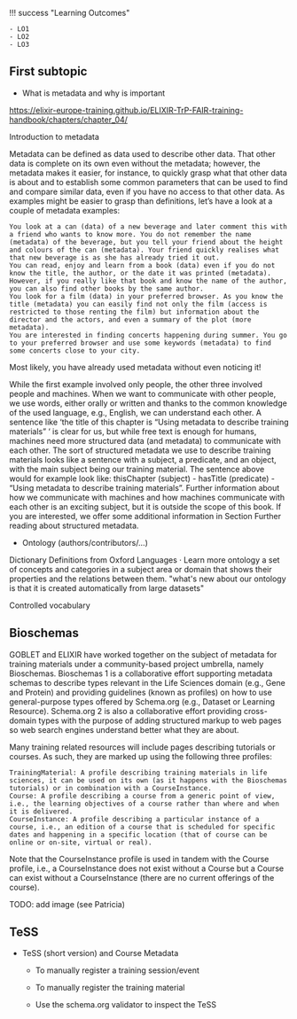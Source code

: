 !!! success "Learning Outcomes"

    - LO1
    - LO2
    - LO3



## First subtopic

- What is metadata and why is important

https://elixir-europe-training.github.io/ELIXIR-TrP-FAIR-training-handbook/chapters/chapter_04/ 

Introduction to metadata

Metadata can be defined as data used to describe other data. That other data is complete on its own even without the metadata; however, the metadata makes it easier, for instance, to quickly grasp what that other data is about and to establish some common parameters that can be used to find and compare similar data, even if you have no access to that other data. As examples might be easier to grasp than definitions, let’s have a look at a couple of metadata examples:

    You look at a can (data) of a new beverage and later comment this with a friend who wants to know more. You do not remember the name (metadata) of the beverage, but you tell your friend about the height and colours of the can (metadata). Your friend quickly realises what that new beverage is as she has already tried it out.
    You can read, enjoy and learn from a book (data) even if you do not know the title, the author, or the date it was printed (metadata). However, if you really like that book and know the name of the author, you can also find other books by the same author.
    You look for a film (data) in your preferred browser. As you know the title (metadata) you can easily find not only the film (access is restricted to those renting the film) but information about the director and the actors, and even a summary of the plot (more metadata).
    You are interested in finding concerts happening during summer. You go to your preferred browser and use some keywords (metadata) to find some concerts close to your city.

Most likely, you have already used metadata without even noticing it!

While the first example involved only people, the other three involved people and machines. When we want to communicate with other people, we use words, either orally or written and thanks to the common knowledge of the used language, e.g., English, we can understand each other. A sentence like ‘the title of this chapter is “Using metadata to describe training materials” ‘ is clear for us, but while free text is enough for humans, machines need more structured data (and metadata) to communicate with each other. The sort of structured metadata we use to describe training materials looks like a sentence with a subject, a predicate, and an object, with the main subject being our training material. The sentence above would for example look like: thisChapter (subject) - hasTitle (predicate) - “Using metadata to describe training materials”. Further information about how we communicate with machines and how machines communicate with each other is an exciting subject, but it is outside the scope of this book. If you are interested, we offer some additional information in Section Further reading about structured metadata.


- Ontology (authors/contributors/…)

Dictionary
Definitions from Oxford Languages · Learn more
ontology
a set of concepts and categories in a subject area or domain that shows their properties and the relations between them.
"what's new about our ontology is that it is created automatically from large datasets"

Controlled vocabulary

## Bioschemas

GOBLET and ELIXIR have worked together on the subject of metadata for training materials under a community-based project umbrella, namely Bioschemas. Bioschemas 1 is a collaborative effort supporting metadata schemas to describe types relevant in the Life Sciences domain (e.g., Gene and Protein) and providing guidelines (known as profiles) on how to use general-purpose types offered by Schema.org (e.g., Dataset or Learning Resource). Schema.org 2 is also a collaborative effort providing cross-domain types with the purpose of adding structured markup to web pages so web search engines understand better what they are about.

Many training related resources will include pages describing tutorials or courses. As such, they are marked up using the following three profiles:

    TrainingMaterial: A profile describing training materials in life sciences, it can be used on its own (as it happens with the Bioschemas tutorials) or in combination with a CourseInstance.
    Course: A profile describing a course from a generic point of view, i.e., the learning objectives of a course rather than where and when it is delivered.
    CourseInstance: A profile describing a particular instance of a course, i.e., an edition of a course that is scheduled for specific dates and happening in a specific location (that of course can be online or on-site, virtual or real).

Note that the CourseInstance profile is used in tandem with the Course profile, i.e., a CourseInstance does not exist without a Course but a Course can exist without a CourseInstance (there are no current offerings of the course).

TODO: add image (see Patricia)

## TeSS 
- TeSS (short version) and Course Metadata 

    - To manually register a training session/event

    - To manually register the training material

    - Use the schema.org validator to inspect the TeSS 







